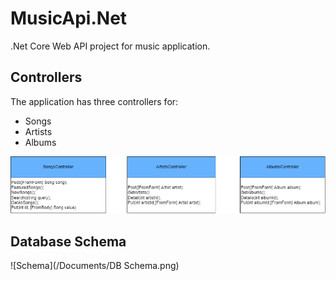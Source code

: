 # MusicApi.Net
.Net Core Web API project for music application.

## Controllers
The application has three controllers for:
* Songs
* Artists
* Albums

![Controllers](/Documents/controllers.png)

## Database Schema
![Schema](/Documents/DB Schema.png)
